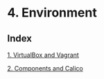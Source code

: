 # 4. Environment

## Index

[1. VirtualBox and Vagrant](4%20Environm%20649ce/1%20VirtualB%206d894.md)

[2. Components and Calico](4%20Environm%20649ce/2%20Componen%209d3c6.md)